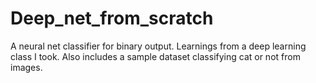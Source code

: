 # Deep_net_from_scratch
A neural net classifier for binary output. Learnings from a deep learning class I took.
Also includes a sample dataset classifying cat or not from images.
